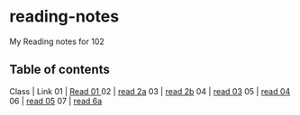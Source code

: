 # reading-notes
My Reading notes for 102

## Table of contents 

Class | Link
01 | [Read 01 ](https://samahdasan.github.io/reading-notes/read001)
02 | [read 2a](https://samahdasan.github.io/reading-notes/sammarise) 
03 | [read 2b](https://samahdasan.github.io/reading-notes/gitSammarize)
04 | [read 03](https://samahdasan.github.io/reading-notes/read03)
05 | [read 04](https://samahdasan.github.io/reading-notes/read04)
06 | [read 05](https://samahdasan.github.io/reading-notes/read05)
07 | [read 6a](https://samahdasan.github.io/reading-notes/read6A)